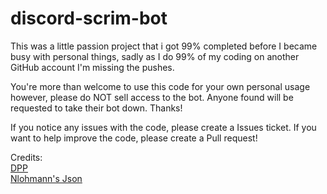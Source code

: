 # discord-scrim-bot

This was a little passion project that i got 99% completed before I became busy with personal things, sadly as I do 99% of my coding on another GitHub account I'm missing the pushes.

You're more than welcome to use this code for your own personal usage however, please do NOT sell access to the bot. Anyone found will be requested to take their bot down. Thanks!

If you notice any issues with the code, please create a Issues ticket.
If you want to help improve the code, please create a Pull request!

Credits:<br>
<a href = "https://github.com/brainboxdotcc/DPP/"> DPP </a> <br>
<a href = "https://github.com/nlohmann/json/"> Nlohmann's Json </a> <br>
